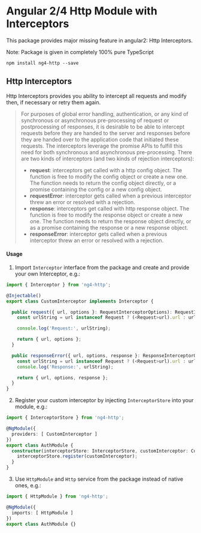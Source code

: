 # Angular 2/4 Http Module with Interceptors

This package provides major missing feature in angular2: Http Interceptors.

Note: Package is given in completely 100% pure TypeScript

```
npm install ng4-http --save
```

## Http Interceptors

Http Interceptors provides you ability to intercept all requests and modify then, if necessary or retry them again.

> For purposes of global error handling, authentication, or any kind of synchronous or asynchronous pre-processing of request or postprocessing of responses, it is desirable to be able to intercept requests before they are handed to the server and responses before they are handed over to the application code that initiated these requests. The interceptors leverage the promise APIs to fulfill this need for both synchronous and asynchronous pre-processing.
> There are two kinds of interceptors (and two kinds of rejection interceptors):
> * **request**: interceptors get called with a http config object. The function is free to modify the config object or create a new one. The function needs to return the config object directly, or a promise containing the config or a new config object.
> * **requestError**: interceptor gets called when a previous interceptor threw an error or resolved with a rejection.
> * **response**: interceptors get called with http response object. The function is free to modify the response object or create a new one. The function needs to return the  response object directly, or as a promise containing the response or a new response object.
> * **responseError**: interceptor gets called when a previous interceptor threw an error or resolved with a rejection.

#### Usage

1. Import ```Interceptor``` interface from the package and create and provide your own Interceptor, e.g.:

```typescript
import { Interceptor } from 'ng4-http';

@Injectable()
export class CustomInterceptor implements Interceptor {

  public request({ url, options }: RequestInterceptorOptions): RequestInterceptorOptions {
    const urlString = url instanceof Request ? (<Request>url).url : url;

    console.log('Request:', urlString);

    return { url, options };
  }

  public responseError({ url, options, response }: ResponseInterceptorOptions): RequestInterceptorOptions {
    const urlString = url instanceof Request ? (<Request>url).url : url;
    console.log('Response:', urlString);

    return { url, options, response };
  }
}
```

2. Register your custom interceptor by injecting ```InterceptorStore``` into your module, e.g.:

```typescript
import { InterceptorStore } from 'ng4-http';

@NgModule({
  providers: [ CustomInterceptor ]
})
export class AuthModule {
  constructor(interceptorStore: InterceptorStore, customInterceptor: CustomInterceptor) {
    interceptorStore.register(customInterceptor);
  }
}
```

3. Use ```HttpModule``` and ```Http``` service from the package instead of native ones, e.g.:

```typescript
import { HttpModule } from 'ng4-http';

@NgModule({
  imports: [ HttpModule ]
})
export class AuthModule {}
```

